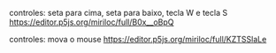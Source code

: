controles: seta para cima, seta para baixo, tecla W e tecla S
https://editor.p5js.org/miriloc/full/B0x__oBpQ

controles: mova o mouse
https://editor.p5js.org/miriloc/full/KZTSSlaLe
